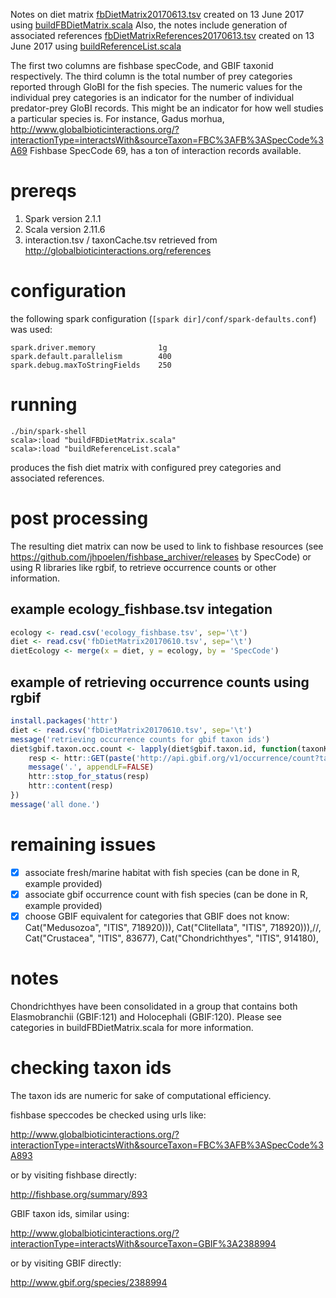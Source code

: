 Notes on diet matrix [fbDietMatrix20170613.tsv](https://github.com/globalbioticinteractions/dnw/blob/aa46017f70e7ad7539971e884428671a2ec1c910/fbDietMatrix20170613.tsv) created on 13 June 2017 using [buildFBDietMatrix.scala](https://github.com/globalbioticinteractions/dnw/blob/aa46017f70e7ad7539971e884428671a2ec1c910/buildFBDietMatrix.scala) 
Also, the notes include generation of associated references [fbDietMatrixReferences20170613.tsv](https://github.com/globalbioticinteractions/dnw/blob/aa46017f70e7ad7539971e884428671a2ec1c910/fbDietMatrixReferences20170613.tsv) created on 13 June 2017 using [buildReferenceList.scala](https://github.com/globalbioticinteractions/dnw/blob/aa46017f70e7ad7539971e884428671a2ec1c910/buildReferenceList.scala) 

The first two columns are fishbase specCode, and GBIF taxonid respectively. The third column is the total number of prey categories reported through GloBI for the fish species. The numeric values for the individual prey categories is an indicator for the number of individual predator-prey GloBI records. This might be an indicator for how well studies a particular species is. For instance, Gadus morhua, http://www.globalbioticinteractions.org/?interactionType=interactsWith&sourceTaxon=FBC%3AFB%3ASpecCode%3A69 Fishbase SpecCode 69, has a ton of interaction records available.    

# prereqs

1. Spark version 2.1.1
1. Scala version 2.11.6
1. interaction.tsv / taxonCache.tsv retrieved from http://globalbioticinteractions.org/references 

# configuration
the following spark configuration (```[spark dir]/conf/spark-defaults.conf```) was used:
```
spark.driver.memory              1g
spark.default.parallelism        400
spark.debug.maxToStringFields    250
```

# running

```
./bin/spark-shell
scala>:load "buildFBDietMatrix.scala"
scala>:load "buildReferenceList.scala"
```
produces the fish diet matrix with configured prey categories and associated references.

# post processing

The resulting diet matrix can now be used to link to fishbase resources (see https://github.com/jhpoelen/fishbase_archiver/releases by SpecCode) or using R libraries like rgbif, to retrieve occurrence counts or other information.

## example ecology_fishbase.tsv integation

```R
ecology <- read.csv('ecology_fishbase.tsv', sep='\t')
diet <- read.csv('fbDietMatrix20170610.tsv', sep='\t')
dietEcology <- merge(x = diet, y = ecology, by = 'SpecCode')
```

## example of retrieving occurrence counts using rgbif

```R
install.packages('httr')
diet <- read.csv('fbDietMatrix20170610.tsv', sep='\t')
message('retrieving occurrence counts for gbif taxon ids')
diet$gbif.taxon.occ.count <- lapply(diet$gbif.taxon.id, function(taxonKey) {
	resp <- httr::GET(paste('http://api.gbif.org/v1/occurrence/count?taxonKey=',taxonKey, sep=""))
	message('.', appendLF=FALSE)
	httr::stop_for_status(resp)
	httr::content(resp)
})
message('all done.')
```

# remaining issues

- [x] associate fresh/marine habitat with fish species (can be done in R, example provided)
- [x] associate gbif occurrence count with fish species (can be done in R, example provided)
- [x] choose GBIF equivalent for categories that GBIF does not know:
Cat("Medusozoa", "ITIS", 718920))),
Cat("Clitellata", "ITIS", 718920))),//,
Cat("Crustacea", "ITIS", 83677),
Cat("Chondrichthyes", "ITIS", 914180),

# notes
Chondrichthyes have been consolidated in a group that contains both Elasmobranchii (GBIF:121) and Holocephali (GBIF:120). Please see categories in buildFBDietMatrix.scala for more information.

# checking taxon ids
The taxon ids are numeric for sake of computational efficiency.

fishbase speccodes be checked using urls like:

http://www.globalbioticinteractions.org/?interactionType=interactsWith&sourceTaxon=FBC%3AFB%3ASpecCode%3A893

or by visiting fishbase directly:

http://fishbase.org/summary/893

GBIF taxon ids, similar using:

http://www.globalbioticinteractions.org/?interactionType=interactsWith&sourceTaxon=GBIF%3A2388994

or by visiting GBIF directly:

http://www.gbif.org/species/2388994



